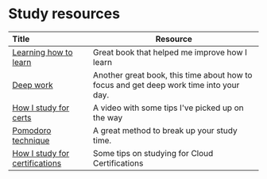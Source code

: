 # Study resources

 | Title                     | Resource                                                                                                                                               |
 | :------------------------ | ------------------------------------------------------------------------------------------------------------------------------------------------------ |
 | [Learning how to learn](https://barbaraoakley.com/books/learning-how-to-learn/)| Great book that helped me improve how I learn                                              |
 | [Deep work](https://www.calnewport.com/books/deep-work/)             | Another great book, this time about how to focus and get deep work time into your day. |
 | [How I study for certs](https://youtu.be/fpPCZqfOBJs)               | A video with some tips I've picked up on the way                                                                  |
 [Pomodoro technique](https://en.wikipedia.org/wiki/Pomodoro_Technique) | A great method to break up your study time.
| [How I study for certifications](https://www.pluralsight.com/resources/blog/cloud/from-student-to-engineer-how-to-study-smarter-for-cloud-certs) | Some tips on studying for Cloud Certifications


 
